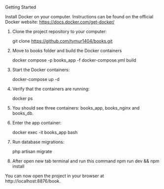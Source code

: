 Getting Started

Install Docker on your computer. Instructions can be found on the official Docker website: https://docs.docker.com/get-docker/

1. Clone the project repository to your computer:

   git clone https://github.com/tymur1404/books.git

3. Move to books folder and build the Docker containers

   docker compose -p books_app -f docker-compose.yml build

4. Start the Docker containers:

   docker-compose up -d


5. Verify that the containers are running:

   docker ps


6. You should see three containers: books_app, books_nginx and books_db.

7. Enter the app container:

   docker exec -it books_app bash


8. Run database migrations:

   php artisan migrate


9. After open new tab terminal and run this command
   npm run dev && npm install


You can now open the project in your browser at http://localhost:8876/book.
